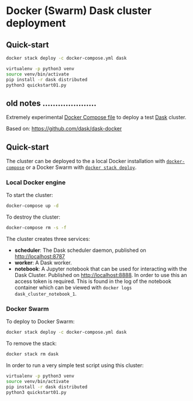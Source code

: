 # Docker (Swarm) Dask cluster deployment

## Quick-start

```bash
docker stack deploy -c docker-compose.yml dask
```

```bash
virtualenv -p python3 venv
source venv/bin/activate
pip install -r dask distributed
python3 quickstart01.py
```




































## old notes .....................

Extremely experimental
[Docker Compose file](https://docs.docker.com/compose/compose-file/)
to deploy a test [Dask](https://dask.pydata.org/en/latest/) cluster.

Based on: <https://github.com/dask/dask-docker>

## Quick-start

The cluster can be deployed to the a local Docker installation with
[`docker-compose`](https://docs.docker.com/compose/overview/) or a
Docker Swarm with [`docker stack deploy`](https://docs.docker.com/engine/reference/commandline/stack_deploy/).

### Local Docker engine

To start the cluster:

```bash
docker-compose up -d
```

To destroy the cluster:

```bash
docker-compose rm -s -f
```

The cluster creates three services:

- **scheduler**: The Dask scheduler daemon, published on
  <http://localhost:8787>
- **worker**: A Dask worker.
- **notebook**: A Jupyter notebook that can be used for interacting with the
  Dask Cluster. Published on <http://localhost:8888>. In order to use this
  an access token is required. This is found in the log of the notebook
  container which can be viewed with `docker logs dask_cluster_notebook_1`.

### Docker Swarm

To deploy to Docker Swarm:

```bash
docker stack deploy -c docker-compose.yml dask
```

To remove the stack:

```bash
docker stack rm dask
```

In order to run a very simple test script using this cluster:

```bash
virtualenv -p python3 venv
source venv/bin/activate
pip install -r dask distributed
python3 quickstart01.py
```
